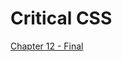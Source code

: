 # Critical CSS


[Chapter 12 - Final](https://github.com/code-mattclaffey/performance-kit/tree/master/12-final/readme.md)
